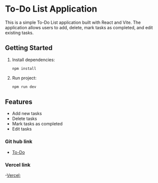 # To-Do List Application

This is a simple To-Do List application built with React and Vite. The application allows users to add, delete, mark tasks as completed, and edit existing tasks.

## Getting Started

1. Install dependencies:
   ```bash
   npm install
   ```
2. Run project:
   ```bash
   npm run dev
   ```

## Features

- Add new tasks
- Delete tasks
- Mark tasks as completed
- Edit tasks

### Git hub link

- [To-Do](https://github.com/AnikatKumarKushwaha/ToDo-internshala/)

### Vercel link

-[Vercel](https://to-do-internshala.vercel.app/);
